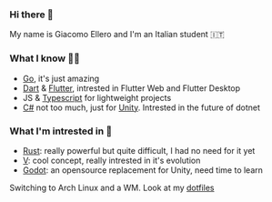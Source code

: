 ### Hi there 👋

My name is Giacomo Ellero and I'm an Italian student 🇮🇹

### What I know 👨‍💻

- [Go](https://github.com/golang/go), it's just amazing
- [Dart](https://dart.dev/) & [Flutter](https://github.com/flutter/flutter), intrested in Flutter Web and Flutter Desktop
- JS & [Typescript](https://github.com/microsoft/TypeScript) for lightweight projects
- [C#](https://dotnet.microsoft.com/) not too much, just for [Unity](https://unity.com/). Intrested in the future of dotnet

### What I'm intrested in 📖

- [Rust](https://github.com/rust-lang/rust): really powerful but quite difficult, I had no need for it yet 
- [V](https://github.com/vlang/v): cool concept, really intrested in it's evolution
- [Godot](https://github.com/godotengine/godot): an opensource replacement for Unity, need time to learn

Switching to Arch Linux and a WM. Look at my [dotfiles](https://github.com/billy4479/dotfiles)
